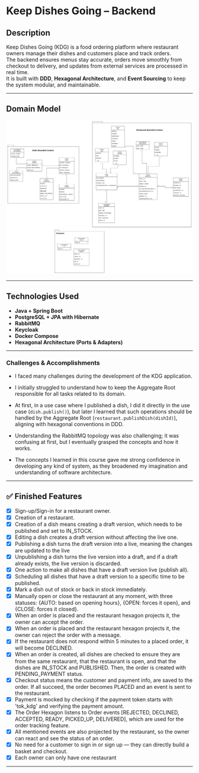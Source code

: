 # Keep Dishes Going – Backend

## Description

Keep Dishes Going (KDG) is a food ordering platform where restaurant owners manage their dishes and customers place and
track orders.  
The backend ensures menus stay accurate, orders move smoothly from checkout to delivery, and updates from external
services are processed in real time.  
It is built with **DDD**, **Hexagonal Architecture**, and **Event Sourcing** to keep the system modular, and
maintainable.

---

## Domain Model

![Domain Model](project_analysis/domain_model/KeepDishesGoing_BCs.png)


---

## Technologies Used

- **Java + Spring Boot**
- **PostgreSQL + JPA with Hibernate**
- **RabbitMQ**
- **Keycloak**
- **Docker Compose**
- **Hexagonal Architecture (Ports & Adapters)**

---

### Challenges & Accomplishments

* I faced many challenges during the development of the KDG application.

* I initially struggled to understand how to keep the Aggregate Root responsible for all tasks related to its domain.

* At first, in a use case where I published a dish, I did it directly in the use case (`dish.publish()`), but later I
  learned that such operations should be handled by the Aggregate Root (`restaurant.publishDish(dishId)`), aligning with
  hexagonal conventions in DDD.

* Understanding the RabbitMQ topology was also challenging;
  it was confusing at first, but I eventually grasped the concepts and how it works.

* The concepts I learned in this course gave me strong confidence in developing any kind of system, as they broadened my
  imagination and understanding of software architecture.

---

## ✅ Finished Features

- [x] Sign-up/Sign-in for a restaurant owner.
- [x] Creation of a restaurant.
- [x] Creation of a dish means creating a draft version, which needs to be published and set to IN_STOCK.
- [x] Editing a dish creates a draft version without affecting the live one.
- [x] Publishing a dish turns the draft version into a live, meaning the changes are updated to the live
- [x] Unpublishing a dish turns the live version into a draft, and if a draft already exists, the live version is
  discarded.
- [x] One action to make all dishes that have a draft version live (publish all).
- [x] Scheduling all dishes that have a draft version to a specific time to be published.
- [x] Mark a dish out of stock or back in stock immediately.
- [x] Manually open or close the restaurant at any moment, with three statuses: {AUTO: based on opening hours}, {OPEN:
  forces it open}, and {CLOSE: forces it closed}.
- [x] When an order is placed and the restaurant hexagon projects it, the owner can accept the order.
- [x] When an order is placed and the restaurant hexagon projects it, the owner can reject the order with a message.
- [x] If the restaurant does not respond within 5 minutes to a placed order, it will become DECLINED.
- [x] When an order is created, all dishes are checked to ensure they are from the same restaurant, that the restaurant
  is open, and that the dishes are IN_STOCK and PUBLISHED. Then, the order is created with PENDING_PAYMENT status.
- [x] Checkout status means the customer and payment info, are saved to the order. If all succeed, the order becomes
  PLACED and an event is sent to the restaurant.
- [x] Payment is mocked by checking if the payment token starts with 'tok_kdg' and verifying the payment amount.
- [x] The Order Hexagon listens to Order events [REJECTED, DECLINED, ACCEPTED, READY, PICKED_UP, DELIVERED], which are
  used for the order tracking feature.
- [x] All mentioned events are also projected by the restaurant, so the owner can react and see the status of an order.
- [x] No need for a customer to sign in or sign up — they can directly build a basket and checkout.
- [x] Each owner can only have one restaurant

---
